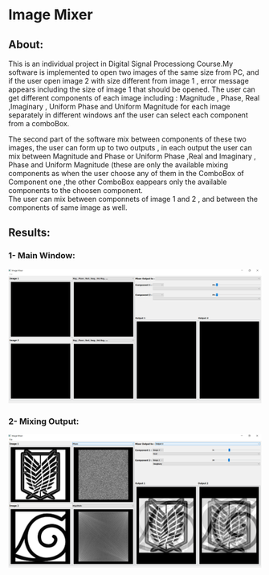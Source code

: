 
# Image Mixer

## About:

<p> This is an individual project in Digital Signal Processiong Course.My software is implemented to open two images of  the same size from PC, and if the user open image 2 with size different from image 1 , error message appears including the size of image 1 that should be opened. 
The user can get different components of each image including : Magnitude , Phase, Real ,Imaginary , Uniform Phase and Uniform Magnitude for each image separately in different windows anf the user can select each component from a comboBox.
</p>
<p>
The second part of the software mix between components of these two images,
the user can form up to two outputs , in each output the user can mix between Magnitude and Phase or Uniform Phase ,Real and Imaginary , Phase and Uniform Magnitude (these are only the available mixing components as when the user choose any of them in the ComboBox of Component one ,the other ComboBox eappears only the available components to the choosen component.<br>
The user can mix between componnets of image 1 and 2 , and between the components of same image as well.
</p>


## Results:
### 1- Main Window:
![](MyResults/start_window.png)

### 2- Mixing Output:
![](MyResults/output_real&imag.png)



